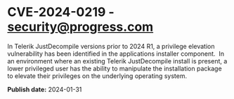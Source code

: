 # CVE-2024-0219 - security@progress.com

In Telerik JustDecompile versions prior to 2024 R1, a privilege elevation vulnerability has been identified in the applications installer component.  In an environment where an existing Telerik JustDecompile install is present, a lower privileged user has the ability to manipulate the installation package to elevate their privileges on the underlying operating system.

**Publish date:** 2024-01-31
